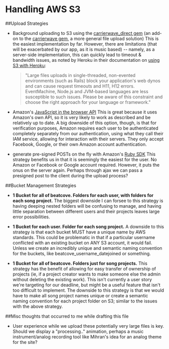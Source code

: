 Handling AWS S3
====

##Upload Strategies

* Background uploading to S3 using the [carrierwave_direct gem](https://github.com/dwilkie/carrierwave_direct) (an add-on to the [carrierwave gem](https://github.com/carrierwaveuploader/carrierwave), a more general file upload solution)
  This is the easiest implementation by far. However, there are limitations (that will be exacerbated by our app, as it is music based) -- namely, as a server-side implementation, this can quickly lead to timeout & bandwidth issues, as noted by Heroku in their documentation on [using S3 with Heroku](https://devcenter.heroku.com/articles/s3): 
  > "Large files uploads in single-threaded, non-evented environments (such as Rails) block your application's web dynos and can cause request timeouts and H11, H12 errors. EventMachine, Node.js and JVM-based languages are less susceptible to such issues. Please be aware of this constraint and choose the right approach for your language or framework."

* Amazon's [JavaScript in the browser API](http://aws.amazon.com/sdkforbrowser/)
  This is great because it uses Amazon's own API, so it is very likely to work as described and be relatively up to date. A big downside of this option, though, is that for verification purposes, Amazon requires each user to be authenticated completely separately from our authentication, using what they call their IAM service, allowing for interaction with their servers. They only accept Facebook, Google, or their own Amazon account authentication.

* generate pre-signed POSTs on the fly with Amazon's [Ruby SDK](http://docs.aws.amazon.com/AWSRubySDK/latest/AWS/S3/PresignedPost.html)
  This strategy benefits us in that it is seemingly the easiest for the user. No Amazon or Facebook or Google account required. However, it puts the onus on the server again. Perhaps through ajax we can pass a presigned post to the client during the upload process?

##Bucket Management Strategies

* **1 Bucket for all of beatcove. Folders for each user, with folders for each song project.**
  The biggest downside I can forsee to this strategy is having deeping nested folders will be confusing to manage, and having little separation between different users and their projects leaves large error possibilities.

* **1 Bucket for each user. Folder for each song project.**
  A downside to this strategy is that each bucket MUST have a unique name by AWS standards. This could be problematic in that if a particular username conflicted with an existing bucket on ANY S3 account, it would fail. Unless we create an incredibly unique and semantic naming convention for the buckets, like beatcove_username_datejoined or something.

* **1 Bucket for all of beatcove. Folders just for song projects.**
  This strategy has the benefit of allowing for easy transfer of ownership of projects (ie, if a project creator wants to make someone else the admin without deleting the existing work). This isn't currently a user story we're targeting for our deadline, but might be a useful feature that isn't too difficult to implement. The downside to this strategy is that we would have to make all song project names unique or create a semantic naming convention for each project folder on S3; similar to the issues with the above strategy.

##Misc thoughts that occurred to me while drafting this file

* User experience while we upload these potentially very large files is key. Should we display a "processing.." animation, perhaps a music instrument/analog recording tool like Mihran's idea for an analog theme for the site?
